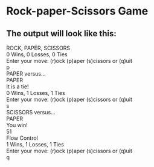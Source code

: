 # Rock-paper-Scissors Game 
## The output will look like this:
 ROCK, PAPER, SCISSORS\
 0 Wins, 0 Losses, 0 Ties\
 Enter your move: (r)ock (p)aper (s)cissors or (q)uit\
 p\
 PAPER versus...\
 PAPER\
 It is a tie!\
 0 Wins, 1 Losses, 1 Ties\
 Enter your move: (r)ock (p)aper (s)cissors or (q)uit\
 s\
 SCISSORS versus...\
 PAPER\
 You win!\
 51\
 Flow Control   \
1 Wins, 1 Losses, 1 Ties\
 Enter your move: (r)ock (p)aper (s)cissors or (q)uit\
 q  
